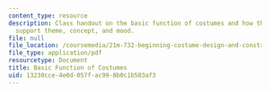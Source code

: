 ```yaml
---
content_type: resource
description: Class handout on the basic function of costumes and how the costumes
  support theme, concept, and mood.
file: null
file_location: /coursemedia/21m-732-beginning-costume-design-and-construction-fall-2008/13230cce4e0d057fac998b0c1b503af3_costumes.pdf
file_type: application/pdf
resourcetype: Document
title: Basic Function of Costumes
uid: 13230cce-4e0d-057f-ac99-8b0c1b503af3
---
```

